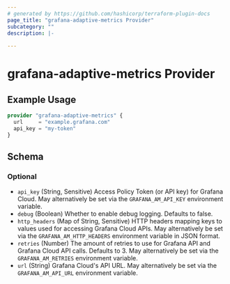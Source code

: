```yaml
---
# generated by https://github.com/hashicorp/terraform-plugin-docs
page_title: "grafana-adaptive-metrics Provider"
subcategory: ""
description: |-
  
---
```


# grafana-adaptive-metrics Provider



## Example Usage

```terraform
provider "grafana-adaptive-metrics" {
  url     = "example.grafana.com"
  api_key = "my-token"
}
```

<!-- schema generated by tfplugindocs -->
## Schema

### Optional

- `api_key` (String, Sensitive) Access Policy Token (or API key) for Grafana Cloud. May alternatively be set via the `GRAFANA_AM_API_KEY` environment variable.
- `debug` (Boolean) Whether to enable debug logging. Defaults to false.
- `http_headers` (Map of String, Sensitive) HTTP headers mapping keys to values used for accessing Grafana Cloud APIs. May alternatively be set via the `GRAFANA_AM_HTTP_HEADERS` environment variable in JSON format.
- `retries` (Number) The amount of retries to use for Grafana API and Grafana Cloud API calls. Defaults to 3. May alternatively be set via the `GRAFANA_AM_RETRIES` environment variable.
- `url` (String) Grafana Cloud's API URL. May alternatively be set via the `GRAFANA_AM_API_URL` environment variable.
